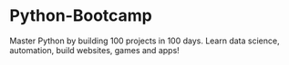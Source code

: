# Python-Bootcamp
Master Python by building 100 projects in 100 days. Learn data science, automation, build websites, games and apps!

